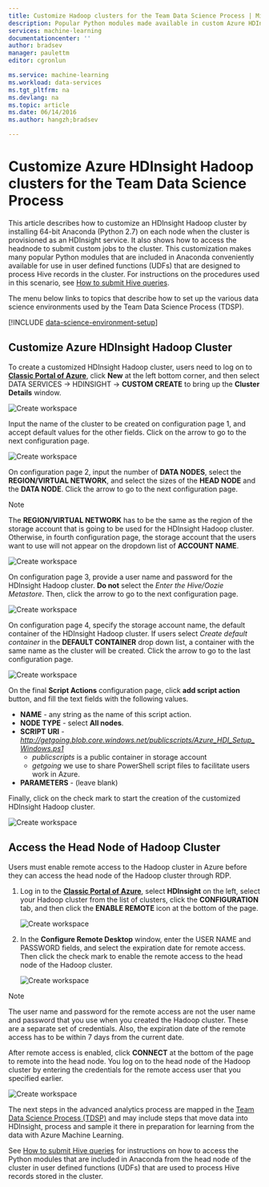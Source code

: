 ```yaml
---
title: Customize Hadoop clusters for the Team Data Science Process | Microsoft Azure
description: Popular Python modules made available in custom Azure HDInsight Hadoop clusters.
services: machine-learning
documentationcenter: ''
author: bradsev
manager: paulettm
editor: cgronlun

ms.service: machine-learning
ms.workload: data-services
ms.tgt_pltfrm: na
ms.devlang: na
ms.topic: article
ms.date: 06/14/2016
ms.author: hangzh;bradsev

---
```

# Customize Azure HDInsight Hadoop clusters for the Team Data Science Process
This article describes how to customize an HDInsight Hadoop cluster by installing 64-bit Anaconda (Python 2.7) on each node when the cluster is provisioned as an HDInsight service. It also shows how to access the headnode to submit custom jobs to the cluster. This customization makes many popular Python modules that are included in Anaconda conveniently available for use in user defined functions (UDFs) that are designed to process Hive records in the cluster. For instructions on the procedures used in this scenario, see [How to submit Hive queries](machine-learning-data-science-move-hive-tables.md#submit).

The menu below links to topics that describe how to set up the various data science environments used by the Team Data Science Process (TDSP).

[!INCLUDE [data-science-environment-setup](../../includes/cap-setup-environments.md)]

## <a name="customize"></a>Customize Azure HDInsight Hadoop Cluster
To create a customized HDInsight Hadoop cluster, users need to log on to [**Classic Portal of Azure**](https://manage.windowsazure.com/), click **New** at the left bottom corner, and then select DATA SERVICES -> HDINSIGHT -> **CUSTOM CREATE** to bring up the **Cluster Details** window. 

![Create workspace](./media/machine-learning-data-science-customize-hadoop-cluster/customize-cluster-img1.png)

Input the name of the cluster to be created on configuration page 1, and accept default values for the other fields. Click on the arrow to go to the next configuration page. 

![Create workspace](./media/machine-learning-data-science-customize-hadoop-cluster/customize-cluster-img1.png)

On configuration page 2, input the number of **DATA NODES**, select the **REGION/VIRTUAL NETWORK**, and select the sizes of the **HEAD NODE** and the **DATA NODE**. Click the arrow to go to the next configuration page.

> [!NOTE]
> The **REGION/VIRTUAL NETWORK** has to be the same as the region of the storage account that is going to be used for the HDInsight Hadoop cluster. Otherwise, in fourth configuration page, the storage account that the users want to use will not appear on the dropdown list of **ACCOUNT NAME**.
> 
> 

![Create workspace](./media/machine-learning-data-science-customize-hadoop-cluster/customize-cluster-img3.png)

On configuration page 3, provide a user name and password for the HDInsight Hadoop cluster. **Do not** select the *Enter the Hive/Oozie Metastore*. Then, click the arrow to go to the next configuration page. 

![Create workspace](./media/machine-learning-data-science-customize-hadoop-cluster/customize-cluster-img4.png)

On configuration page 4, specify the storage account name, the default container of the HDInsight Hadoop cluster. If users select *Create default container* in the **DEFAULT CONTAINER** drop down list, a container with the same name as the cluster will be created. Click the arrow to go to the last configuration page.

![Create workspace](./media/machine-learning-data-science-customize-hadoop-cluster/customize-cluster-img5.png)

On the final **Script Actions** configuration page, click **add script action** button, and fill the text fields with the following values.

* **NAME** - any string as the name of this script action. 
* **NODE TYPE** - select **All nodes**. 
* **SCRIPT URI** - *http://getgoing.blob.core.windows.net/publicscripts/Azure_HDI_Setup_Windows.ps1* 
  * *publicscripts* is a public container in storage account 
  * *getgoing* we use to share PowerShell script files to facilitate users work in Azure. 
* **PARAMETERS** - (leave blank)

Finally, click on the check mark to start the creation of the customized HDInsight Hadoop cluster. 

![Create workspace](./media/machine-learning-data-science-customize-hadoop-cluster/script-actions.png)

## <a name="headnode"></a> Access the Head Node of Hadoop Cluster
Users must enable remote access to the Hadoop cluster in Azure before they can access the head node of the Hadoop cluster through RDP. 

1. Log in to the [**Classic Portal of Azure**](https://manage.windowsazure.com/), select **HDInsight** on the left, select your Hadoop cluster from the list of clusters, click the **CONFIGURATION** tab, and then click the **ENABLE REMOTE** icon at the bottom of the page.
   
    ![Create workspace](./media/machine-learning-data-science-customize-hadoop-cluster/enable-remote-access-1.png)
2. In the **Configure Remote Desktop** window, enter the USER NAME and PASSWORD fields, and select the expiration date for remote access. Then click the check mark to enable the remote access to the head node of the Hadoop cluster.
   
    ![Create workspace](./media/machine-learning-data-science-customize-hadoop-cluster/enable-remote-access-2.png)

> [!NOTE]
> The user name and password for the remote access are not the user name and password that you use when you created the Hadoop cluster. These are a separate set of credentials. Also, the expiration date of the remote access has to be within 7 days from the current date.
> 
> 

After remote access is enabled, click **CONNECT** at the bottom of the page to remote into the head node. You log on to the head node of the Hadoop cluster by entering the credentials for the remote access user that you specified earlier.

![Create workspace](./media/machine-learning-data-science-customize-hadoop-cluster/enable-remote-access-3.png)

The next steps in the advanced analytics process are mapped in the [Team Data Science Process (TDSP)](https://azure.microsoft.com/documentation/learning-paths/cortana-analytics-process/) and may include steps that move data into HDInsight, process and sample it there in preparation for learning from the data with Azure Machine Learning.

See [How to submit Hive queries](machine-learning-data-science-move-hive-tables.md#submit) for instructions on how to access the Python modules that are included in Anaconda from the head node of the cluster in user defined functions (UDFs) that are used to process Hive records stored in the cluster.


